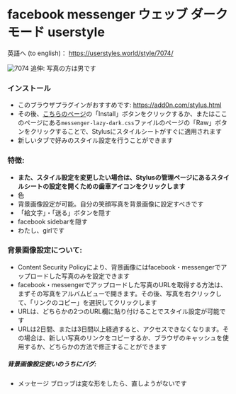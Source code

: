 # facebook messenger ウェッブ ダークモード userstyle
英語へ (to english)： https://userstyles.world/style/7074/

![7074](https://user-images.githubusercontent.com/36298836/218753658-229d3668-ef84-4747-8fb6-2ffd338d1e55.png)
追伸: 写真の方は男です

### インストール
- このブラウザプラグインがおすすめです: https://add0n.com/stylus.html
- その後、[こちらのページ](https://userstyles.world/style/7074/)の「Install」ボタンをクリックするか、またはここのページにある`messenger-lazy-dark.css`ファイルのページの「Raw」ボタンをクリックすることで、Stylusにスタイルシートがすぐに適用されます
- 新しいタブで好みのスタイル設定を行うことができます

### 特徴:
- **また、スタイル設定を変更したい場合は、Stylusの管理ページにあるスタイルシートの設定を開くための歯車アイコンをクリックします**
- 色
- 背景画像設定が可能。自分の笑顔写真を背景画像に設定すべきです
- 「絵文字」・「送る」ボタンを隠す
- facebook sidebarを隠す
- わたし、girlです

### 背景画像設定について:
- Content Security Policyにより、背景画像にはfacebook・messengerでアップロードした写真のみを設定できます
- facebook・messengerでアップロードした写真のURLを取得する方法は、まずその写真をアルバムビューで開きます。その後、写真を右クリックして、「リンクのコピー」を選択してクリックします
- URLは、どちらかの2つのURL欄に貼り付けることでスタイル設定が可能です
- URLは2日間、または3日間以上経過すると、アクセスできなくなります。その場合は、新しい写真のリンクをコピーするか、ブラウザのキャッシュを使用するか、どちらかの方法で修正することができます

##### 背景画像設定使いのうちにバグ:
 - メッセージ ブロッブは変な形をしたら、直しようがないです
